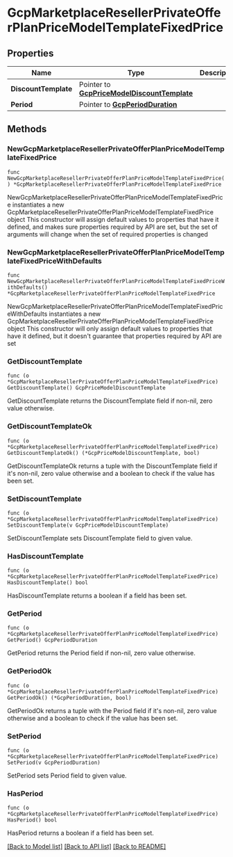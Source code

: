 # GcpMarketplaceResellerPrivateOfferPlanPriceModelTemplateFixedPrice

## Properties

Name | Type | Description | Notes
------------ | ------------- | ------------- | -------------
**DiscountTemplate** | Pointer to [**GcpPriceModelDiscountTemplate**](GcpPriceModelDiscountTemplate.md) |  | [optional] 
**Period** | Pointer to [**GcpPeriodDuration**](GcpPeriodDuration.md) |  | [optional] 

## Methods

### NewGcpMarketplaceResellerPrivateOfferPlanPriceModelTemplateFixedPrice

`func NewGcpMarketplaceResellerPrivateOfferPlanPriceModelTemplateFixedPrice() *GcpMarketplaceResellerPrivateOfferPlanPriceModelTemplateFixedPrice`

NewGcpMarketplaceResellerPrivateOfferPlanPriceModelTemplateFixedPrice instantiates a new GcpMarketplaceResellerPrivateOfferPlanPriceModelTemplateFixedPrice object
This constructor will assign default values to properties that have it defined,
and makes sure properties required by API are set, but the set of arguments
will change when the set of required properties is changed

### NewGcpMarketplaceResellerPrivateOfferPlanPriceModelTemplateFixedPriceWithDefaults

`func NewGcpMarketplaceResellerPrivateOfferPlanPriceModelTemplateFixedPriceWithDefaults() *GcpMarketplaceResellerPrivateOfferPlanPriceModelTemplateFixedPrice`

NewGcpMarketplaceResellerPrivateOfferPlanPriceModelTemplateFixedPriceWithDefaults instantiates a new GcpMarketplaceResellerPrivateOfferPlanPriceModelTemplateFixedPrice object
This constructor will only assign default values to properties that have it defined,
but it doesn't guarantee that properties required by API are set

### GetDiscountTemplate

`func (o *GcpMarketplaceResellerPrivateOfferPlanPriceModelTemplateFixedPrice) GetDiscountTemplate() GcpPriceModelDiscountTemplate`

GetDiscountTemplate returns the DiscountTemplate field if non-nil, zero value otherwise.

### GetDiscountTemplateOk

`func (o *GcpMarketplaceResellerPrivateOfferPlanPriceModelTemplateFixedPrice) GetDiscountTemplateOk() (*GcpPriceModelDiscountTemplate, bool)`

GetDiscountTemplateOk returns a tuple with the DiscountTemplate field if it's non-nil, zero value otherwise
and a boolean to check if the value has been set.

### SetDiscountTemplate

`func (o *GcpMarketplaceResellerPrivateOfferPlanPriceModelTemplateFixedPrice) SetDiscountTemplate(v GcpPriceModelDiscountTemplate)`

SetDiscountTemplate sets DiscountTemplate field to given value.

### HasDiscountTemplate

`func (o *GcpMarketplaceResellerPrivateOfferPlanPriceModelTemplateFixedPrice) HasDiscountTemplate() bool`

HasDiscountTemplate returns a boolean if a field has been set.

### GetPeriod

`func (o *GcpMarketplaceResellerPrivateOfferPlanPriceModelTemplateFixedPrice) GetPeriod() GcpPeriodDuration`

GetPeriod returns the Period field if non-nil, zero value otherwise.

### GetPeriodOk

`func (o *GcpMarketplaceResellerPrivateOfferPlanPriceModelTemplateFixedPrice) GetPeriodOk() (*GcpPeriodDuration, bool)`

GetPeriodOk returns a tuple with the Period field if it's non-nil, zero value otherwise
and a boolean to check if the value has been set.

### SetPeriod

`func (o *GcpMarketplaceResellerPrivateOfferPlanPriceModelTemplateFixedPrice) SetPeriod(v GcpPeriodDuration)`

SetPeriod sets Period field to given value.

### HasPeriod

`func (o *GcpMarketplaceResellerPrivateOfferPlanPriceModelTemplateFixedPrice) HasPeriod() bool`

HasPeriod returns a boolean if a field has been set.


[[Back to Model list]](../README.md#documentation-for-models) [[Back to API list]](../README.md#documentation-for-api-endpoints) [[Back to README]](../README.md)


